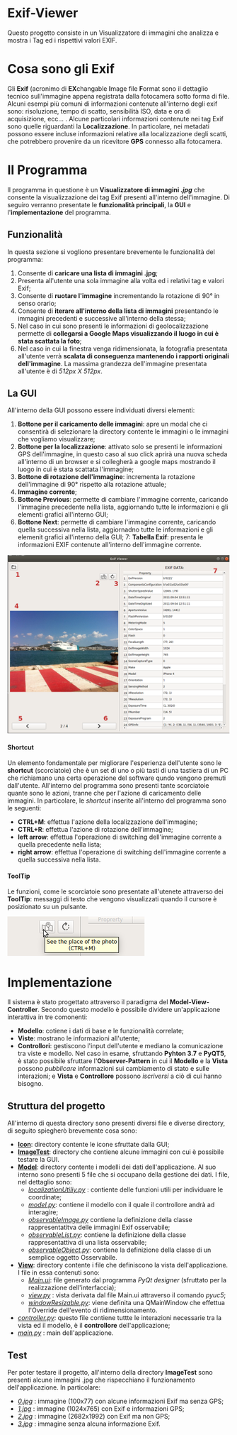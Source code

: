 # Exif-Viewer
Questo progetto consiste in un Visualizzatore di immagini che analizza e mostra i Tag ed i rispettivi valori EXIF.

# Cosa sono gli Exif
Gli **Exif** (acronimo di **EX**changable **I**mage file **F**ormat sono il dettaglio tecnico sull'immagine appena registrata dalla fotocamera sotto forma di file. Alcuni esempi più comuni di informazioni contenute all'interno degli exif sono: risoluzione, tempo di scatto, sensibilità ISO, data e ora di acquisizione, ecc... . 
Alcune particolari informazioni contenute nei tag Exif sono quelle riguardanti la **Localizzazione**. In particolare, nei metadati possono essere incluse informazioni relative alla localizzazione degli scatti, che potrebbero provenire da un ricevitore **GPS** connesso alla fotocamera.

# Il Programma
Il programma in questione è un **Visualizzatore di immagini _.jpg_** che consente la visualizzazione dei tag Exif presenti all'interno dell'immagine. Di seguiro verranno presentate le **funzionalità principali**, la **GUI** e l'**implementazione** del programma.

## Funzionalità
In questa sezione si vogliono presentare brevemente le funzionalità del programma:
1. Consente di **caricare una lista di immagini .jpg**;
2. Presenta all'utente una sola immagine alla volta ed i relativi tag e valori Exif;
3. Consente di **ruotare l'immagine** incrementando la rotazione di 90° in senso orario;
4. Consente di **iterare all'interno della lista di immagini** presentando le immagini precedenti e successive all'interno della stessa;
5. Nel caso in cui sono presenti le informazioni di geolocalizzazione permette di **collegarsi a Google Maps visualizzando il luogo in cui è stata scattata la foto**;
6. Nel caso in cui la finestra venga ridimensionata, la fotografia presentata all'utente verrà **scalata di conseguenza mantenendo i rapporti originali dell'immagine**. La massima grandezza dell'immagine presentata all'utente è di _512px X 512px_.

## La GUI
All'interno della GUI possono essere individuati diversi elementi:
1. **Bottone per il caricamento delle immagini**: apre un modal che ci consentirà di selezionare la directory contente le immagini o le immagini che vogliamo visualizzare;
2. **Bottone per la localizzazione**: attivato solo se presenti le informazioni GPS dell'immagine, in questo caso al suo click aprirà una nuova scheda all'interno di un browser e si collegherà a google maps mostrando il luogo in cui è stata scattata l'immagine; 
3. **Bottone di rotazione dell'immagine**: incrementa la rotazione dell'immagine di 90° rispetto alla rotazione attuale;
4. **Immagine corrente**;
5. **Bottone Previous**: permette di cambiare l'immagine corrente, caricando l'immagine precedente nella lista, aggiornando tutte le informazioni e gli elementi grafici all'interno GUI; 
6. **Bottone Next**: permette di cambiare l'immagine corrente, caricando quella successiva nella lista, aggiornadno tutte le informazioni e gli elemenit grafici all'interno della GUI; 
7: **Tabella Exif**: presenta le informazioni EXIF contenute all'interno dell'immagine corrente.

![Image GUI](https://github.com/cerullosalvatore/Exif-Viewer/blob/master/screen_0.png)

#### Shortcut
Un elemento fondamentale per migliorare l'esperienza dell'utente sono le **shortcut** (scorciatoie) che è un set di uno o più tasti di una tastiera di un PC che richiamano una certa operazione del software qundo vengono premuti dall'utente. 
All'interno del programma sono presenti tante scorciatoie quante sono le azioni, tranne che per l'azione di caricamento delle immagini.
In particolare, le _shortcut_ inserite all'interno del programma sono le seguenti:
* **CTRL+M**: effettua l'azione della localizzazione dell'immagine;
* **CTRL+R**: effettua l'azione di rotazione dell'immagine;
* **left arrow**: effettua l'operazione di switching dell'immagine corrente a quella precedente nella lista;
* **right arrow**: effettua l'operazione di switching dell'immagine corrente a quella successiva nella lista.

#### ToolTip
Le funzioni, come le scorciatoie sono presentate all'utenete attraverso dei **ToolTip**: messaggi di testo che vengono visualizzati quando il cursore è posizionato su un pulsante.

![Image ToolTip](https://github.com/cerullosalvatore/Exif-Viewer/blob/master/screen_2.png)

# Implementazione
Il sistema è stato progettato attraverso il paradigma del **Model-View-Controller**. Secondo questo modello è possibile dividere un'applicazione interattiva in tre comonenti: 
- **Modello**: cotiene i dati di base e le funzionalità correlate;
- **Viste**: mostrano le informazioni all'utente;
- **Controllori**: gestiscono l'input dell'utente e mediano la comunicazione tra viste e modello.
Nel caso in esame, sfruttando **Pyhton 3.7** e **PyQT5**, è stato possibile sfruttare l'**Observer-Pattern** in cui il **Modello** e la **Vista** possono _pubblicare_ informazioni sui cambiamento di stato e sulle interazioni; e **Vista** e **Controllore** possono _iscriversi_ a ciò di cui hanno bisogno.

## Struttura del progetto
All'interno di questa directory sono presenti diversi file e diverse directory, di seguito spiegherò brevemente cosa sono:
* **[Icon](Icon)**: directory contente le icone sfruttate dalla GUI;
* **[ImageTest](ImageTest)**: directory che contiene alcune immagini con cui è possibile testare la GUI.
* **[Model](Model)**: directory contente i modelli dei dati dell'applicazione. Al suo interno sono presenti 5 file che si occupano della gestione dei dati. I file, nel dettaglio sono:
  - _[localizationUtiliy.py](Model/localizationUtility.py)_ : contiente delle funzioni utili per individuare le coordinate;
  - _[model.py](Model/model.py)_: contiene il modello con il quale il controllore andrà ad interagire;
  - _[observableImage.py](Model/observableImage.py)_  contiene la definizione della classe rappresentatitva delle immagini Exif osservabile;
  - _[observableList.py](Model/observableList.py)_: contiene la definizione della classe rappresentattiva di una lista osservabile;
  - _[observableObject.py](Model/observableObject.py)_: contiene la definizione della classe di un semplice oggetto Osservabile.
* **[View](View)**: directory contente i file che definiscono la vista dell'applicazione. I file in essa contenuti sono:
  - _[Main.ui](View/Main.ui)_: file generato dal programma _PyQt designer_ (sfruttato per la realizzazione dell'interfaccia);
  - _[view.py](View/view.py)_ : vista derivata dal file Main.ui attraverso il comando _pyuc5_;
  - _[windowResizable.py](View/windowResizable.py)_: viene definita una QMainWindow che effettua l'Override dell'evento di ridimensionamento.
* _[controller.py](controller.py)_: questo file contiene tuttte le interazioni necessarie tra la vista ed il modello, è il **controllore** dell'applicazione;
* _[main.py](main.py)_ : main dell'applicazione.

## Test
Per poter testare il progetto, all'interno della directory **ImageTest** sono presenti alcune immagini .jpg che rispecchiano il funzionamento dell'applicazione. In particolare:
- _[0.jpg](ImageTest/0.jpg)_ : immagine (100x77) con alcune informazioni Exif ma senza GPS; 
- _[1.jpg](ImageTest/1.jpg)_ : immagine (1024x765) con Exif e informazioni GPS;
- _[2.jpg](ImageTest/2.jpg)_ : immagine (2682x1992) con Exif ma non GPS;
- _[3.jpg](ImageTest/3.jpg)_ : immagine senza alcuna informazione Exif.
